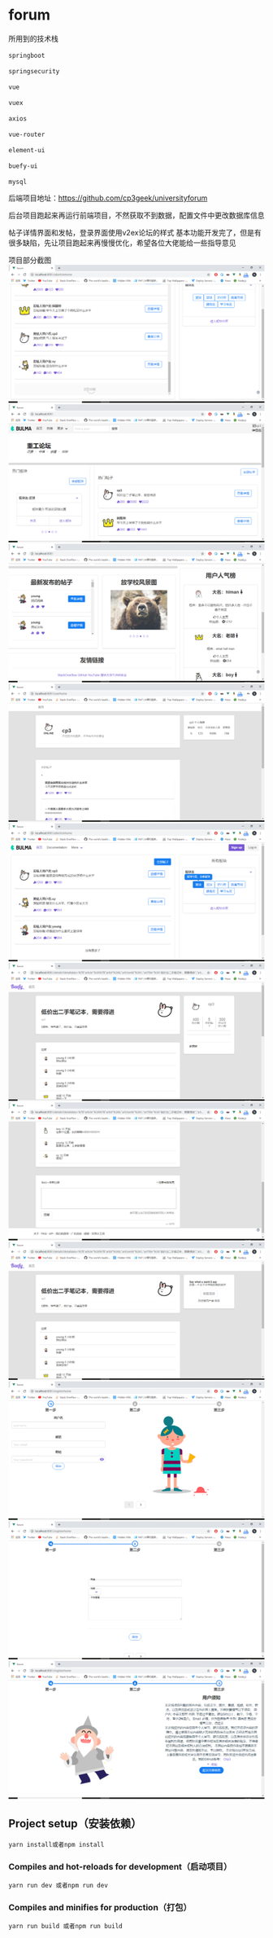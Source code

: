 # forum

所用到的技术栈

`springboot` 

`springsecurity`

`vue`

`vuex`

`axios`

`vue-router`

`element-ui`

`buefy-ui`

`mysql` 

后端项目地址：https://github.com/cp3geek/universityforum

后台项目跑起来再运行前端项目，不然获取不到数据，配置文件中更改数据库信息


帖子详情界面和发帖，登录界面使用v2ex论坛的样式
基本功能开发完了，但是有很多缺陷，先让项目跑起来再慢慢优化，希望各位大佬能给一些指导意见



项目部分截图
 ![image](src/assets/imgs/1.png)
 ![image](src/assets/imgs/2.png)
 ![image](src/assets/imgs/3.png)
 ![image](src/assets/imgs/4.png)
 ![image](src/assets/imgs/5.png)
 ![image](src/assets/imgs/6.png)
 ![image](src/assets/imgs/7.png)
 ![image](src/assets/imgs/8.png)
 ![image](src/assets/imgs/9.png)
 ![image](src/assets/imgs/10.png)
 ![image](src/assets/imgs/11.png)

## Project setup（安装依赖）
```
yarn install或者npm install
```

### Compiles and hot-reloads for development（启动项目）
```
yarn run dev 或者npm run dev
```

### Compiles and minifies for production（打包）
```
yarn run build 或者npm run build
```


